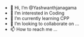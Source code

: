 - 👋 Hi, I’m @Yashwanthjanagama
- 👀 I’m interested in Coding
- 🌱 I’m currently learning CPP
- 💞️ I’m looking to collaborate on ...
- 📫 How to reach me ...

<!---
Yashwanthjanagama/Yashwanthjanagama is a ✨ special ✨ repository because its `README.md` (this file) appears on your GitHub profile.
You can click the Preview link to take a look at your changes.
--->
